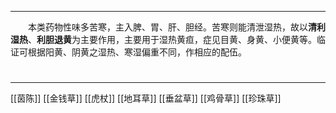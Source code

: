 ---
&emsp;&emsp;本类药物性味多苦寒，主入脾、胃、肝、胆经。苦寒则能清泄湿热，故以**清利湿热**、**利胆退黄**为主要作用，主要用于湿热黄疸，症见目黄、身黄、小便黄等。临证可根据阳黄、阴黄之湿热、寒湿偏重不同，作相应的配伍。

#
***
[[茵陈]]
[[金钱草]]
[[虎杖]]
[[地耳草]]
[[垂盆草]]
[[鸡骨草]]
[[珍珠草]]